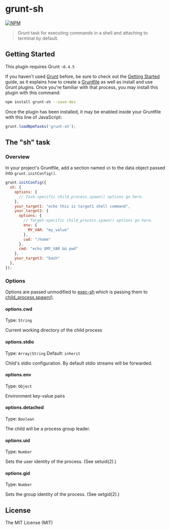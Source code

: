# grunt-sh
[![NPM](https://nodei.co/npm/grunt-sh.png)](https://nodei.co/npm/grunt-sh/)

> Grunt task for executing commands in a shell and attaching to terminal by default.

## Getting Started
This plugin requires Grunt `~0.4.5`

If you haven't used [Grunt](http://gruntjs.com/) before, be sure to check out the [Getting Started](http://gruntjs.com/getting-started) guide, as it explains how to create a [Gruntfile](http://gruntjs.com/sample-gruntfile) as well as install and use Grunt plugins. Once you're familiar with that process, you may install this plugin with this command:

```sh
npm install grunt-sh --save-dev
```

Once the plugin has been installed, it may be enabled inside your Gruntfile with this line of JavaScript:

```js
grunt.loadNpmTasks('grunt-sh');
```

## The "sh" task

### Overview
In your project's Gruntfile, add a section named `sh` to the data object passed into `grunt.initConfig()`.

```js
grunt.initConfig({
  sh: {
    options: {
      // Task-specific child_process.spawn() options go here.
    },
    your_target1: "echo this is target1 shell command",
    your_target2: {
      options: {
        // Target-specific child_process.spawn() options go here.
        env: {
          MY_VAR: "my_value"
        },
        cwd: "/home"
      },
      cmd: "echo $MY_VAR && pwd"
    },
    your_target3: "bash"
  },
});
```

### Options

Options are passed unmodified to [exec-sh](https://github.com/tsertkov/exec-sh) which is passing them to [child_process.spawn()](http://nodejs.org/api/child_process.html#child_process_child_process_spawn_command_args_options).

#### options.cwd
Type: `String`

Current working directory of the child process

#### options.stdio
Type: `Array|String`
Default: `inherit`

Child's stdio configuration. By default stdio streams will be forwarded.

#### options.env
Type: `Object`

Environment key-value pairs

#### options.detached
Type: `Boolean`

The child will be a process group leader.

#### options.uid
Type: `Number`

Sets the user identity of the process. (See setuid(2).)

#### options.gid
Type: `Number`

Sets the group identity of the process. (See setgid(2).)

## License
The MIT License (MIT)
